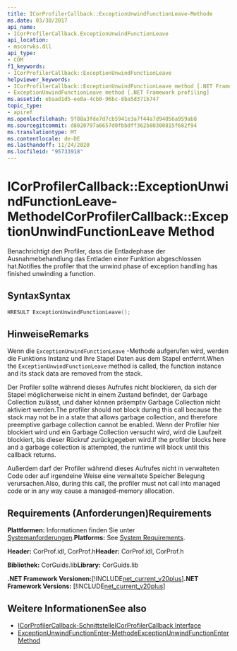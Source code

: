 ```yaml
---
title: ICorProfilerCallback::ExceptionUnwindFunctionLeave-Methode
ms.date: 03/30/2017
api_name:
- ICorProfilerCallback.ExceptionUnwindFunctionLeave
api_location:
- mscorwks.dll
api_type:
- COM
f1_keywords:
- ICorProfilerCallback::ExceptionUnwindFunctionLeave
helpviewer_keywords:
- ICorProfilerCallback::ExceptionUnwindFunctionLeave method [.NET Framework profiling]
- ExceptionUnwindFunctionLeave method [.NET Framework profiling]
ms.assetid: ebaad1d5-ee0a-4cb0-96bc-8ba5d371b747
topic_type:
- apiref
ms.openlocfilehash: 9f88a3fde7d7cb5941e3a7f44a7d94056a959ab8
ms.sourcegitcommit: d8020797a6657d0fbbdff362b80300815f682f94
ms.translationtype: MT
ms.contentlocale: de-DE
ms.lasthandoff: 11/24/2020
ms.locfileid: "95733918"
---
```

# <a name="icorprofilercallbackexceptionunwindfunctionleave-method"></a><span data-ttu-id="49e23-102">ICorProfilerCallback::ExceptionUnwindFunctionLeave-Methode</span><span class="sxs-lookup"><span data-stu-id="49e23-102">ICorProfilerCallback::ExceptionUnwindFunctionLeave Method</span></span>

<span data-ttu-id="49e23-103">Benachrichtigt den Profiler, dass die Entladephase der Ausnahmebehandlung das Entladen einer Funktion abgeschlossen hat.</span><span class="sxs-lookup"><span data-stu-id="49e23-103">Notifies the profiler that the unwind phase of exception handling has finished unwinding a function.</span></span>  
  
## <a name="syntax"></a><span data-ttu-id="49e23-104">Syntax</span><span class="sxs-lookup"><span data-stu-id="49e23-104">Syntax</span></span>  
  
```cpp  
HRESULT ExceptionUnwindFunctionLeave();  
```  
  
## <a name="remarks"></a><span data-ttu-id="49e23-105">Hinweise</span><span class="sxs-lookup"><span data-stu-id="49e23-105">Remarks</span></span>  

 <span data-ttu-id="49e23-106">Wenn die `ExceptionUnwindFunctionLeave` -Methode aufgerufen wird, werden die Funktions Instanz und Ihre Stapel Daten aus dem Stapel entfernt.</span><span class="sxs-lookup"><span data-stu-id="49e23-106">When the `ExceptionUnwindFunctionLeave` method is called, the function instance and its stack data are removed from the stack.</span></span>  
  
 <span data-ttu-id="49e23-107">Der Profiler sollte während dieses Aufrufes nicht blockieren, da sich der Stapel möglicherweise nicht in einem Zustand befindet, der Garbage Collection zulässt, und daher können präemptiv Garbage Collection nicht aktiviert werden.</span><span class="sxs-lookup"><span data-stu-id="49e23-107">The profiler should not block during this call because the stack may not be in a state that allows garbage collection, and therefore preemptive garbage collection cannot be enabled.</span></span> <span data-ttu-id="49e23-108">Wenn der Profiler hier blockiert wird und ein Garbage Collection versucht wird, wird die Laufzeit blockiert, bis dieser Rückruf zurückgegeben wird.</span><span class="sxs-lookup"><span data-stu-id="49e23-108">If the profiler blocks here and a garbage collection is attempted, the runtime will block until this callback returns.</span></span>  
  
 <span data-ttu-id="49e23-109">Außerdem darf der Profiler während dieses Aufrufes nicht in verwalteten Code oder auf irgendeine Weise eine verwaltete Speicher Belegung verursachen.</span><span class="sxs-lookup"><span data-stu-id="49e23-109">Also, during this call, the profiler must not call into managed code or in any way cause a managed-memory allocation.</span></span>  
  
## <a name="requirements"></a><span data-ttu-id="49e23-110">Requirements (Anforderungen)</span><span class="sxs-lookup"><span data-stu-id="49e23-110">Requirements</span></span>  

 <span data-ttu-id="49e23-111">**Plattformen:** Informationen finden Sie unter [Systemanforderungen](../../get-started/system-requirements.md).</span><span class="sxs-lookup"><span data-stu-id="49e23-111">**Platforms:** See [System Requirements](../../get-started/system-requirements.md).</span></span>  
  
 <span data-ttu-id="49e23-112">**Header:** CorProf.idl, CorProf.h</span><span class="sxs-lookup"><span data-stu-id="49e23-112">**Header:** CorProf.idl, CorProf.h</span></span>  
  
 <span data-ttu-id="49e23-113">**Bibliothek:** CorGuids.lib</span><span class="sxs-lookup"><span data-stu-id="49e23-113">**Library:** CorGuids.lib</span></span>  
  
 <span data-ttu-id="49e23-114">**.NET Framework Versionen:**[!INCLUDE[net_current_v20plus](../../../../includes/net-current-v20plus-md.md)]</span><span class="sxs-lookup"><span data-stu-id="49e23-114">**.NET Framework Versions:** [!INCLUDE[net_current_v20plus](../../../../includes/net-current-v20plus-md.md)]</span></span>  
  
## <a name="see-also"></a><span data-ttu-id="49e23-115">Weitere Informationen</span><span class="sxs-lookup"><span data-stu-id="49e23-115">See also</span></span>

- [<span data-ttu-id="49e23-116">ICorProfilerCallback-Schnittstelle</span><span class="sxs-lookup"><span data-stu-id="49e23-116">ICorProfilerCallback Interface</span></span>](icorprofilercallback-interface.md)
- [<span data-ttu-id="49e23-117">ExceptionUnwindFunctionEnter-Methode</span><span class="sxs-lookup"><span data-stu-id="49e23-117">ExceptionUnwindFunctionEnter Method</span></span>](icorprofilercallback-exceptionunwindfunctionenter-method.md)
